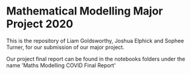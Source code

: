 # Mathematical Modelling Major Project 2020
This is the repository of Liam Goldsworthy, Joshua Elphick and Sophee Turner, for our submission of our major project.

Our project final report can be found in the notebooks folders under the name 'Maths Modelling COVID Final Report'

